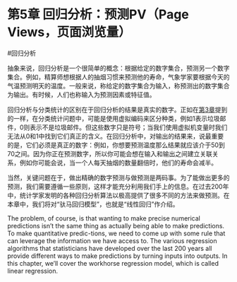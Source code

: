 第5章  回归分析：预测PV（Page Views，页面浏览量）
=====================================

#回归分析

抽象来说，回归分析是一个很简单的概念：根据给定的数字集合，预测另一个数字集合。例如，精算师想根据人的抽烟习惯来预测他的寿命，气象学家要根据今天的气温预测明天的温度。一般来说，称给定的数字集合为输入，称预测出的数字集合为输出。有时候，人们也称输入为预测因素或特征值。

回归分析与分类统计的区别在于回归分析的结果是真实的数字。正如在[第3章][1]提到的一样，在分类统计问题中，可能是使用虚拟编码来区分种类，例如1表示垃圾邮件，0则表示不是垃圾邮件。但这些数字只是符号；当我们使用虚拟机变量时我们无法从0和1中找到它们真正的含义。在回归分析中，对输出的结果来，说最重要的是，它们必须是真正的数字：例如，你想要预测温度那么结果就应该介于50到70之间。因为你正在预测数字，所以你可能会想在输入和输出之间建立关联关系，例如你可能会说，当一个人每天抽烟的数量翻倍时，他们的寿命会减半。

当然，关键问题在于，做出精确的数字预测与做预测是两码事。为了能做出更多的预测，我们需要遵循一些原则，这样才能充分利用我们手上的信息。在过去200年中，统计学家发明的各种回归分析算法以极高提供了很多不同的方法来做预测。在本章中，我们将对“驮马回归模型”，也就是“线性回归”作介绍。

The problem, of course, is that wanting to make precise numerical predictions isn’t the
same thing as actually being able to make predictions. To make quantitative predic-tions, we need to come up with some rule that can leverage the information we have
access to. The various regression algorithms that statisticians have developed over the
last 200 years all provide different ways to make predictions by turning inputs into
outputs. In this chapter, we’ll cover the workhorse regression model, which is called
linear regression.


[1]: ./3.1.md  "第3章"